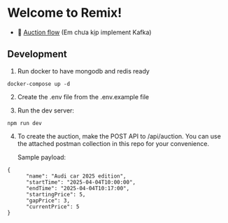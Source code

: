 # Welcome to Remix!

- 📖 [Auction flow](https://swimlanes.io/u/f8duO9PG02) (Em chưa kịp implement Kafka)

## Development

1. Run docker to have mongodb and redis ready

```shellscript
docker-compose up -d
```

2. Create the .env file from the .env.example file

3. Run the dev server:

```shellscript
npm run dev
```

4. To create the auction, make the POST API to /api/auction. You can use the attached postman collection in this repo for your convenience.

   Sample payload:

```shellscript
{
      "name": "Audi car 2025 edition",
      "startTime": "2025-04-04T10:00:00",
      "endTime": "2025-04-04T10:17:00",
      "startingPrice": 5,
      "gapPrice": 3,
      "currentPrice": 5
}
```
